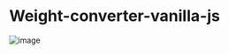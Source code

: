 # Weight-converter-vanilla-js<br>
![image](https://user-images.githubusercontent.com/60927324/111618322-3ed30780-880a-11eb-999f-e369904d0856.png)
